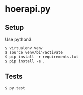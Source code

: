 # hoerapi.py

## Setup

Use python3.

```
$ virtualenv venv
$ source venv/bin/activate
$ pip install -r requirements.txt
$ pip install -e .
```

## Tests
```
$ py.test
```
